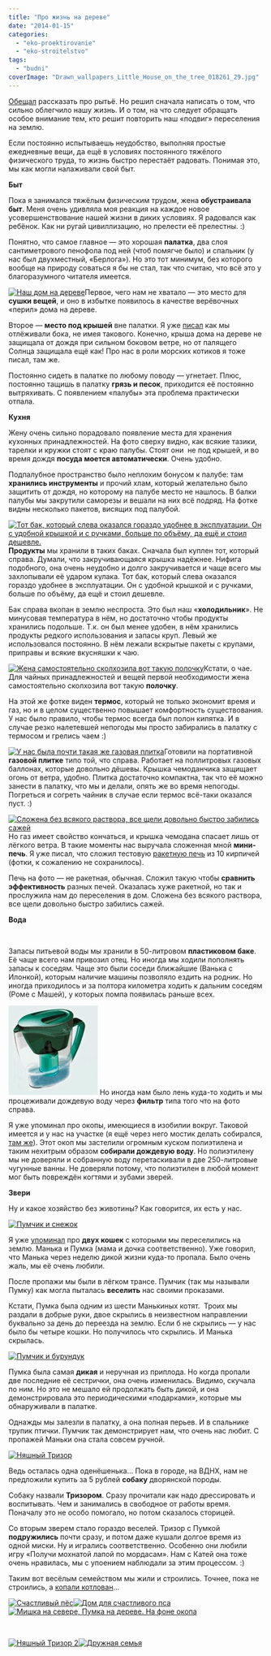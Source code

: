 ```yaml
---
title: "Про жизнь на дереве"
date: "2014-01-15"
categories: 
  - "eko-proektirovanie"
  - "eko-stroitelstvo"
tags: 
  - "budni"
coverImage: "Drawn_wallpapers_Little_House_on_the_tree_018261_29.jpg"
---
```


[Обещал](http://svobodaiznutri.ru/?p=23) рассказать про рытьё. Но решил сначала написать о том, что сильно облегчило нашу жизнь. И о том, на что следует обращать особое внимание тем, кто решит повторить наш «подвиг» переселения на землю.

Если постоянно испытываешь неудобство, выполняя простые ежедневные вещи, да ещё в условиях постоянного тяжёлого физического труда, то жизнь быстро перестаёт радовать. Понимая это, мы как могли налаживали свой быт.

**Быт**

Пока я занимался тяжёлым физическим трудом, жена **обустраивала быт**. Меня очень удивляла моя реакция на каждое новое усовершенствование нашей жизни в диких условиях. Я радовался как ребёнок. Как ни ругай цивиллизацию, но прелести её прелестны. :)

Понятно, что самое главное — это хорошая **палатка**, два слоя сантиметрового пенофола под ней (чтоб помягче было) и спальник (у нас был двухместный, «Берлога»). Но это тот минимум, без которого вообще на природу соваться я бы не стал, так что считаю, что всё это у благоразумного читателя имеется.

[![Наш дом на дереве](images/IMG_20130625_201713-300x225.jpg "Наш дом на дереве")](http://svobodaiznutri.ru/wp-content/uploads/2014/01/IMG_20130625_201713.jpg)Первое, чего нам не хватало — это место для **сушки вещей**, и оно в избытке появилось в качестве верёвочных «перил» дома на дереве.

Второе — **место под крышей** вне палатки. Я уже [писал](http://svobodaiznutri.ru/?p=24) как мы отлёживали бока, не имея такового. Конечно, крыша дома на дереве не защищала от дождя при сильном боковом ветре, но от палящего Солнца защищала ещё как! Про нас в роли морских котиков я тоже писал, там же.

Постоянно сидеть в палатке по любому поводу — угнетает. Плюс, постоянно тащишь в палатку **грязь и песок**, приходится её постоянно вытряхивать. С появлением «палубы» эта проблема практически отпала.

**Кухня**

Жену очень сильно порадовало появление места для хранения кухонных принадлежностей. На фото сверху видно, как всякие тазики, тарелки и кружки стоят с краю палубы. Стоят они  не под крышей, и во время дождя **посуда моется автоматически**. Очень удобно.

Подпалубное пространство было неплохим бонусом к палубе: там **хранились инструменты** и прочий хлам, который желательно было защитить от дождя, но которому на палубе место не нашлось. В балки палубы мы закрутили саморезы и вешали на них всё подряд. На фотке видны несколько пакетов, висящих под палубой.

[![Тот бак, который слева оказался гораздо удобнее в эксплуатации. Он с удобной крышкой и с ручками, больше по объёму, да ещё и стоил дешевле.](images/IMG_20130625_201631-300x225.jpg "Тот бак, который слева оказался гораздо удобнее в эксплуатации. Он с удобной крышкой и с ручками, больше по объёму, да ещё и стоил дешевле.")](http://svobodaiznutri.ru/wp-content/uploads/2014/01/IMG_20130625_201631.jpg)**Продукты** мы хранили в таких баках. Сначала был куплен тот, который справа. Думали, что закручивающаяся крышка надёжнее. Нифига подобного, она очень неудобно и долго закручивается и чаще всего мы захлопывали её ударом кулака. Тот бак, который слева оказался гораздо удобнее в эксплуатации. Он с удобной крышкой и с ручками, больше по объёму, да ещё и стоил дешевле.

Бак справа вкопан в землю неспроста. Это был наш «**холодильник**». Не минусовая температура в нём, но достаточно чтобы продукты хранились подольше. Т.к. он был менее удобен, в нём хранились продукты редкого использования и запасы круп. Левый же использовался постоянно. В нём лежали вскрытые пакеты с крупами, приправы и всякие вкусняшки к чаю.

[![Жена самостоятельно сколхозила вот такую полочку](images/IMG_20130625_201404-225x300.jpg "Жена самостоятельно сколхозила вот такую полочку")](http://svobodaiznutri.ru/wp-content/uploads/2014/01/IMG_20130625_201404.jpg)Кстати, о чае. Для чайных принадлежностей и вещей первой необходимости жена самостоятельно сколхозила вот такую **полочку**.

На этой же фотке виден **термос**, который не только экономит время и газ, но и в целом существенно повышает комфортность существования. У нас было правило, чтобы термос всегда был полон кипятка. И в случае резко налетевшей непогоды мы просто забирались в палатку с термосом и грелись чаем :)

[![У нас была почти такая же газовая плитка](images/D0-BF-D0-BB-D0-B8-D1-82-D0-BA-D0-B0-242x300.jpg "У нас была почти такая же газовая плитка")](http://svobodaiznutri.ru/wp-content/uploads/2014/01/D0-BF-D0-BB-D0-B8-D1-82-D0-BA-D0-B0.jpg)Готовили на портативной **газовой плитке** типо той, что справа. Работает на поллитровых газовых баллонах, которые довольно дёшевы. Крышка чемоданчика защищает огонь от ветра, удобно. Плитка достаточно компактна, так что её можно занести в палатку, что мы и делали, опять же во время непогоды. Погреться и согреть чайник в случае если термос всё-таки оказался пуст. :)

[![Сложена без всякого раствора, все щели довольно быстро забились сажей](images/IMG_20130704_171959-225x300.jpg "Сложена без всякого раствора, все щели довольно быстро забились сажей")](http://svobodaiznutri.ru/wp-content/uploads/2014/01/IMG_20130704_171959.jpg)Но газ имеет свойство кончаться, и крышка чемодана спасает лишь от лёгкого ветра. В такие моменты нас выручала сложенная мной **мини-печь**. Я уже писал, что сложил тестовую [ракетную печь](http://svobodaiznutri.ru/?p=27) из 10 кирпичей (фотки, к сожалению не сохранилось).

Печь на фото — не ракетная, обычная. Сложил такую чтобы **сравнить эффективность** разных печей. Оказалась хуже ракетной, но так и прослужила нам до переселения в дом. Сложена без всякого раствора, все щели довольно быстро забились сажей.

**Вода**

 

Запасы питьевой воды мы хранили в 50-литровом **пластиковом баке**. Её чаще всего нам привозил отец. Но иногда мы ходили пополнять запасы к соседям. Чаще это были соседи ближайшие (Ванька с Илонкой), которым наличие машины позволяло ездить на родник. Но иногда приходилось и за полтора километра ходить к дальним соседям (Роме с Машей), у которых помпа появилась раньше всех.

[![Фильтр для воды](images/Filter.jpg "Фильтр для воды")](http://svobodaiznutri.ru/wp-content/uploads/2014/01/Filter.jpg) Но иногда нам было лень куда-то ходить и мы процеживали дождевую воду через **фильтр** типа того что на фото справа.

Я уже упоминал про окопы, имеющиеся в изобилии вокруг. Таковой имеется и у нас на участке (я ещё через него мостик делать собирался, [там же](http://svobodaiznutri.ru/?p=24)). Этот окоп мы застелили огромным куском полиэтилена и таким нехитрым образом **собирали дождевую воду**. Но полиэтилену мы не доверяли и собранную воду перетаскивали в две 250-литровые чугунные ванны. Не доверяли потому, что полиэтилен в любой момент мог быть повреждён когтями и зубами зверей.

**Звери**

Ну и какое хозяйство без животины? Как говорится, их есть у нас.

[![](images/D0-9F-D1-83-D0-BC-D1-87-D0-B8-D0-BA-D0-B8-D1-81-D0-BD-D0-B5-D0-B6-D0-BE-D0-BA-300x225.jpg "Пумчик и снежок")](http://svobodaiznutri.ru/wp-content/uploads/2014/01/D0-9F-D1-83-D0-BC-D1-87-D0-B8-D0-BA-D0-B8-D1-81-D0-BD-D0-B5-D0-B6-D0-BE-D0-BA.jpg)

Я уже [упоминал](http://svobodaiznutri.ru/?p=25) про **двух кошек** с которыми мы переселились на землю. Манька и Пумка (мама и дочка соответственно). Уже говорил, что Манька через неделю дикой жизни куда-то пропала. Было очень жаль, мы её очень любили.

После пропажи мы были в лёгком трансе. Пумчик (так мы называли Пумку) как могла пыталась **веселить** нас своими проказами.

Кстати, Пумка была одним из шести Манькиных котят.  Троих мы раздали в добрые руки, двое скрылись в неизвестном направлении буквально за день до переезда на землю. Если б не скрылись — у нас было бы четыре кошки. Но получилось что скрылись. И Манька скрылась.

[![](images/IMG_20130704_174629-300x225.jpg "Пумчик и бурундук")](http://svobodaiznutri.ru/wp-content/uploads/2014/01/IMG_20130704_174629.jpg)

Пумка была самая **дикая** и неручная из приплода. Но когда пропали две последние её сестрички, она очень изменилась. Видимо, скучала по ним. Но это не мешало ей продолжать быть дикой, и она демонстрировала это периодическими «подарками», которые мы обнаруживали в палатке.

Однажды мы залезли в палатку, а она полная перьев. И в спальнике трупик птички. Пумчик так демонстрирует нам, что очень нас любит. С пропажей Маньки она стала совсем ручной.

[![](images/IMG_20130704_174709-225x300.jpg "Няшный Тризор")](http://svobodaiznutri.ru/wp-content/uploads/2014/01/IMG_20130704_174709.jpg)

Ведь осталась одна оденёшенька... Пока в городе, на ВДНХ, нам не предложили купить за 5 рублей **собаку** дворянской породы.

Собаку назвали **Тризором**. Сразу прочитали как надо дрессировать и воспитывать. Чем и занимались в свободное от работы время. Поначалу это не особо помогало, но потом сказалось сторицей.

Со вторым зверем стало гораздо веселей. Тризор с Пумкой **подружились** почти сразу, и потом даже кушали долгое время из одной миски. Ну и игрались соответственно. Особенно они любили игру «Получи мохнатой лапой по мордасам». Нам с Катей она тоже очень нравилась, мы с упоением наблюдали за этим процессом. :)

Таким вот весёлым семейством мы жили и строились. Точнее, пока не строились, а [копали котлован](http://svobodaiznutri.ru/?p=21)...

[![](images/IMG_20130718_195935-225x300.jpg "Счастливый пёс")](http://svobodaiznutri.ru/wp-content/uploads/2014/01/IMG_20130718_195935.jpg)[![](images/IMG_20130717_211732-225x300.jpg "Дом для счастливого пса")](http://svobodaiznutri.ru/wp-content/uploads/2014/01/IMG_20130717_211732.jpg)[![](images/IMG_20130708_202507-225x300.jpg "Мишка на севере, Пумка на дереве. На фоне окопа")](http://svobodaiznutri.ru/wp-content/uploads/2014/01/IMG_20130708_202507.jpg)

 

[![](images/IMG_20130717_212130-300x225.jpg "Няшный Тризор 2")](http://svobodaiznutri.ru/wp-content/uploads/2014/01/IMG_20130717_212130.jpg)[![](images/IMG_20130701_191235-300x225.jpg "Дружная семья")](http://svobodaiznutri.ru/wp-content/uploads/2014/01/IMG_20130701_191235.jpg)
